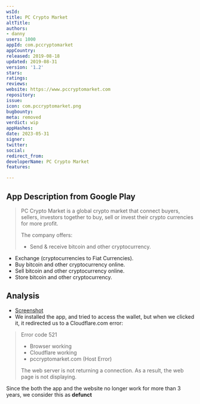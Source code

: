 ```yaml
---
wsId: 
title: PC Crypto Market
altTitle: 
authors:
- danny
users: 1000
appId: com.pccryptomarket
appCountry: 
released: 2019-08-18
updated: 2019-08-31
version: '1.2'
stars: 
ratings: 
reviews: 
website: https://www.pccryptomarket.com
repository: 
issue: 
icon: com.pccryptomarket.png
bugbounty: 
meta: removed
verdict: wip
appHashes: 
date: 2023-05-31
signer: 
twitter: 
social: 
redirect_from: 
developerName: PC Crypto Market
features: 

---
```


## App Description from Google Play 

> PC Crypto Market is a global crypto market that connect buyers, sellers, investors together to buy, sell or invest their crypto currencies for more profit.
>
> The company offers:
> 
> - Send & receive bitcoin and other cryptocurrency.
- Exchange (cryptocurrencies to Fiat Currencies).
- Buy bitcoin and other cryptocurrency online.
- Sell bitcoin and other cryptocurrency online.
- Store bitcoin and other cryptocurrency.

## Analysis

- [Screenshot](https://twitter.com/BitcoinWalletz/status/1663835605325709313) 
- We installed the app, and tried to access the wallet, but when we clicked it, it redirected us to a Cloudflare.com error: 

> Error code 521 
>
> - Browser working 
> - Cloudflare working 
> - pccryptomarket.com (Host Error)
>
> The web server is not returning a connection. As a result, the web page is not displaying. 

Since the both the app and the website no longer work for more than 3 years, we consider this as **defunct**
